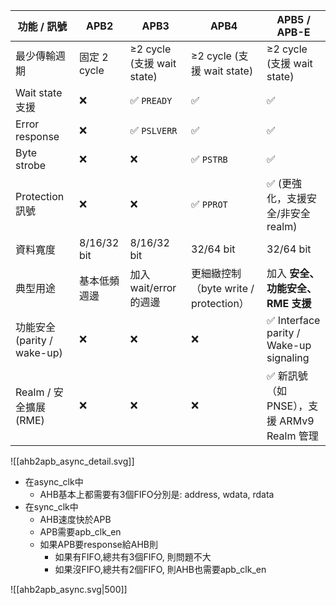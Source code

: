 
| 功能 / 訊號                 | APB2        | APB3                     | APB4                           | APB5 / APB-E                           |
| ----------------------- | ----------- | ------------------------ | ------------------------------ | -------------------------------------- |
| 最少傳輸週期                  | 固定 2 cycle  | ≥2 cycle (支援 wait state) | ≥2 cycle (支援 wait state)       | ≥2 cycle (支援 wait state)               |
| Wait state 支援           | ❌           | ✅ `PREADY`               | ✅                              | ✅                                      |
| Error response          | ❌           | ✅ `PSLVERR`              | ✅                              | ✅                                      |
| Byte strobe             | ❌           | ❌                        | ✅ `PSTRB`                      | ✅                                      |
| Protection 訊號           | ❌           | ❌                        | ✅ `PPROT`                      | ✅ (更強化，支援安全/非安全 realm)                 |
| 資料寬度                    | 8/16/32 bit | 8/16/32 bit              | 32/64 bit                      | 32/64 bit                              |
| 典型用途                    | 基本低頻週邊      | 加入 wait/error 的週邊        | 更細緻控制（byte write / protection） | 加入 **安全、功能安全、RME 支援**                  |
| 功能安全 (parity / wake-up) | ❌           | ❌                        | ❌                              | ✅ Interface parity / Wake-up signaling |
| Realm / 安全擴展 (RME)      | ❌           | ❌                        | ❌                              | ✅ 新訊號（如 PNSE），支援 ARMv9 Realm 管理        |


![[ahb2apb_async_detail.svg]]

- 在async_clk中
	- AHB基本上都需要有3個FIFO分別是: address, wdata, rdata
- 在sync_clk中
	- AHB速度快於APB
	- APB需要apb_clk_en
	- 如果APB要response給AHB則
		- 如果有FIFO,總共有3個FIFO, 則問題不大
		- 如果沒FIFO,總共有2個FIFO, 則AHB也需要apb_clk_en

![[ahb2apb_async.svg|500]]